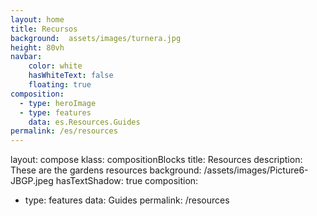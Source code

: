 ```yaml
---
layout: home
title: Recursos
background:  assets/images/turnera.jpg
height: 80vh
navbar:
    color: white
    hasWhiteText: false
    floating: true
composition:
  - type: heroImage
  - type: features
    data: es.Resources.Guides
permalink: /es/resources
---
```

layout: compose
klass: compositionBlocks
title: Resources
description: These are the gardens resources
background: /assets/images/Picture6-JBGP.jpeg
hasTextShadow: true
composition:
- type: features
  data: Guides
permalink: /resources

